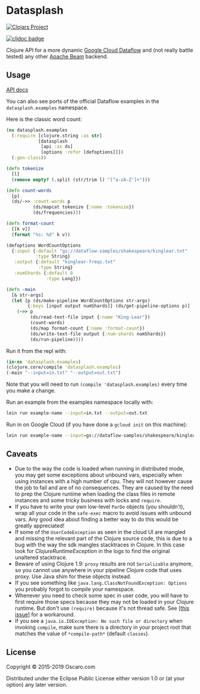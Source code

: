 # Datasplash

[![Clojars Project](https://img.shields.io/clojars/v/datasplash.svg)](https://clojars.org/datasplash)

[![cljdoc badge](https://cljdoc.org/badge/datasplash/datasplash)](https://cljdoc.org/d/datasplash/datasplash/CURRENT)


Clojure API for a more dynamic [Google Cloud Dataflow][gcloud] and (not really
battle tested) any other [Apache Beam][beam] backend.

[gcloud]: https://cloud.google.com/dataflow/
[beam]: https://beam.apache.org/

## Usage

[API docs](https://cljdoc.org/d/datasplash/datasplash/CURRENT/api/datasplash)

You can also see ports of the official Dataflow examples in the
`datasplash.examples` namespace.

Here is the classic word count:

```clojure
(ns datasplash.examples
  (:require [clojure.string :as str]
            [datasplash
             [api :as ds]
             [options :refer [defoptions]]])
  (:gen-class))

(defn tokenize
  [l]
  (remove empty? (.split (str/trim l) "[^a-zA-Z']+")))

(defn count-words
  [p]
  (ds/->> :count-words p
          (ds/mapcat tokenize {:name :tokenize})
          (ds/frequencies)))

(defn format-count
  [[k v]]
  (format "%s: %d" k v))

(defoptions WordCountOptions
  {:input {:default "gs://dataflow-samples/shakespeare/kinglear.txt"
           :type String}
   :output {:default "kinglear-freqs.txt"
            :type String}
   :numShards {:default 0
               :type Long}})

(defn -main
  [& str-args]
  (let [p (ds/make-pipeline WordCountOptions str-args)
        {:keys [input output numShards]} (ds/get-pipeline-options p)]
    (->> p
         (ds/read-text-file input {:name "King-Lear"})
         (count-words)
         (ds/map format-count {:name :format-count})
         (ds/write-text-file output {:num-shards numShards})
		 (ds/run-pipeline))))
```
Run it from the repl with:
```clojure
(in-ns 'datasplash.examples)
(clojure.core/compile 'datasplash.examples)
(-main "--input=in.txt" "--output=out.txt")
```
Note that you will need to run `(compile 'datasplash.examples)` every time you
make a change.

Run an example from the examples namespace locally with:

```bash
lein run example-name --input=in.txt --output=out.txt
```

Run in on Google Cloud (if you have done a `gcloud init` on this machine):

```bash
lein run example-name --input=gs://dataflow-samples/shakespeare/kinglear.txt --output=gs://my-project-tmp/results.txt  --runner=DataflowRunner --project=my-project --stagingLocation=gs://my-project-staging
```

## Caveats

- Due to the way the code is loaded when running in distributed mode, you may
  get some exceptions about unbound vars, especially when using instances with
  a high number of cpu. They will not however cause the job to fail and are of
  no consequences. They are caused by the need to prep the Clojure runtime when
  loading the class files in remote instances and some tricky business with
  locks and `require`.
- If you have to write your own low-level `ParDo` objects (you shouldn't), wrap
  all your code in the `safe-exec` macro to avoid issues with unbound vars. Any
  good idea about finding a better way to do this would be greatly appreciated!
- If some of the `UserCodeException` as seen in the cloud UI are mangled and
  missing the relevant part of the Clojure source code, this is due to a bug
  with the way the sdk mangles stacktraces in Clojure. In this case look for
  _ClojureRuntimeException_ in the logs to find the original unaltered
  stacktrace.
- Beware of using Clojure 1.9: `proxy` results are not `Serializable` anymore,
  so you cannot use anywhere in your pipeline Clojure code that uses proxy. Use
  Java shim for these objects instead.
- If you see something like `java.lang.ClassNotFoundException: Options` you
  probably forgot to compile your namespace.
- Whenever you need to check some spec in user code, you will have to first require
  those specs because they may not be loaded in your Clojure runtime. But don't
  use `(require)` because it's not thread safe. See [[this issue]](https://clojure.atlassian.net/browse/CLJ-1876)
  for a workaround.
- If you see a `java.io.IOException: No such file or directory` when invoking
  `compile`, make sure there is a directory in your project root that matches
  the value of `*compile-path*` (default `classes`).


## License

Copyright © 2015-2019 Oscaro.com

Distributed under the Eclipse Public License either version 1.0 or (at your
option) any later version.
